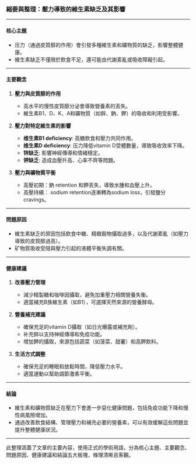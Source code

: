 ### 縮要與整理：壓力導致的維生素缺乏及其影響

---

#### **核心主題**
- 压力（通過皮質醇的作用）會引發多種維生素和礦物質的缺乏，影響整體健康。
- 維生素缺乏不僅限於飲食不足，還可能由代謝紊亂或吸收障礙引起。

---

#### **主要觀念**
1. **壓力與皮質醇的作用**  
   - 高水平的慢性皮質醇分泌會導致營養素的丟失。
   - 維生素B1、D、K、A和礦物質（如鋅、鈉、鉀）的吸收和利用受影響。

2. **壓力對特定維生素的影響**  
   - **维生素B1 deficiency**: 高糖飲食和壓力共同作用。  
   - **维生素D deficiency**: 压力降低vitamin D受體數量，導致吸收效率下降。  
   - **锌缺乏**: 影響神經傳導和情緒穩定。  
   - **钾缺乏**: 造成血壓升高、心率不齊等問題。

3. **壓力與礦物質平衡**  
   - 高壓初期：鈉 retention 和鉀丟失，導致水腫和血壓上升。  
   - 高壓持續： sodium retention逐漸轉為sodium loss，引發鹽分 cravings。

---

#### **問題原因**
- 維生素缺乏的原因包括飲食中糖、精緻穀物攝取過多，以及代謝紊亂（如壓力導致的皮質醇過高）。  
- 矿物質吸收受阻與壓力引起的液體平衡失調有關。  

---

#### **健康建議**
1. **改善壓力管理**  
   - 減少精製糖和咖啡因攝取，避免加重壓力相關營養失衡。  
   - 適當補充B族維生素（如B1），可選擇天然來源的營養酵母。  

2. **營養補充建議**  
   - 確保充足的vitamin D攝取（如日光曝露或補充劑）。  
   - 补充鋅以支持神經傳導和免疫功能。  
   - 增加鉀的攝取，來源包括蔬菜（如菠菜、甜薯）和高鉀飲料。  

3. **生活方式調整**  
   - 確保充足的睡眠和放鬆時間，降低壓力水平。  
   - 適當運動以幫助調節激素平衡。  

---

#### **結論**
- 維生素和礦物質缺乏在壓力下會進一步惡化健康問題，包括免疫功能下降和慢性病風險增加。  
- 通過改善飲食結構、管理壓力和補充必要的營養素，可以有效缓解這些問題並提升整體健康狀況。  

--- 

此整理涵蓋了文章的主要內容，使用正式的學術用語，分為核心主題、主要觀念、問題原因、健康建議和結論五大板塊，條理清晰且客觀。